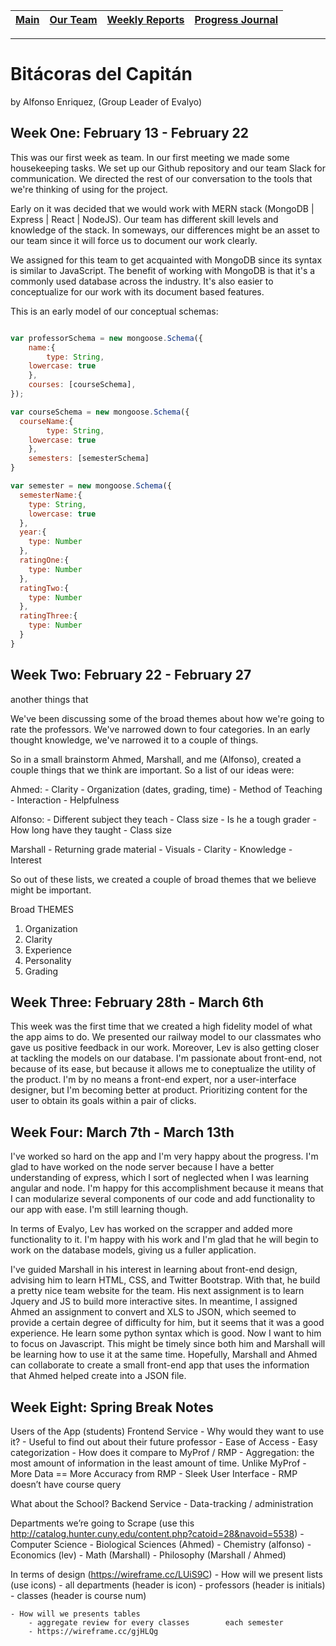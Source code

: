 [Main](../../master/README.md) | [Our Team](../../master/our_team/README.md) | [Weekly Reports](../../master/weekly_reports/) | [Progress Journal](#)
------- | ------- | ------- | -------
---

# Bitácoras del Capitán

by Alfonso Enriquez, (Group Leader of Evalyo)

## Week One: February 13 - February 22

This was our first week as team. In our first meeting we made some housekeeping tasks. We set up our Github repository and our team Slack for communication. We directed the rest of our conversation to the tools that we're thinking of using for the project.

Early on it was decided that we would work with MERN stack (MongoDB | Express | React | NodeJS). Our team has different skill levels and knowledge of the stack. In someways, our differences might be an asset to our team since it will force us to document our work clearly.

We assigned for this team to get acquainted with MongoDB since its syntax is similar to JavaScript. The benefit of working with MongoDB is that it's a commonly used database across the industry. It's also easier to conceptualize for our work with its document based features.

This is an early model of our conceptual schemas:

```javascript

var professorSchema = new mongoose.Schema({
	name:{
		type: String,
    lowercase: true
	},
	courses: [courseSchema],
});

var courseSchema = new mongoose.Schema({
  courseName:{
		type: String,
    lowercase: true
	},
	semesters: [semesterSchema]
}

var semester = new mongoose.Schema({
  semesterName:{
    type: String,
    lowercase: true
  },
  year:{
    type: Number
  },
  ratingOne:{
    type: Number
  },
  ratingTwo:{
    type: Number
  },
  ratingThree:{
    type: Number
  }
}

```

## Week Two: February 22 - February 27

another things that

We've been discussing some of the broad themes about how we're going to rate the professors. We've narrowed down to four categories. In an early thought knowledge, we've narrowed it to a couple of things.

So in a small brainstorm Ahmed, Marshall, and me (Alfonso), created a couple things that we think are important. So a list of our ideas were:

Ahmed:
	- Clarity
	- Organization (dates, grading, time)
	- Method of Teaching
	- Interaction
	- Helpfulness

Alfonso:
	- Different subject they teach
	- Class size
	- Is he a tough grader
	- How long have they taught
	- Class size

Marshall
	- Returning grade material
	- Visuals
	- Clarity
	- Knowledge
	- Interest

So out of these lists, we created a couple of broad themes that we believe might be important.

Broad THEMES

1) Organization
2) Clarity
3) Experience
4) Personality
5) Grading


## Week Three: February 28th - March 6th

This week was the first time that we created a high fidelity model of what the app aims to do. We presented our railway model to our classmates who gave us positive feedback in our work. Moreover, Lev is also getting closer at tackling the models on our database. I'm passionate about front-end, not because of its ease, but because it allows me to coneptualize the utility of the product. I'm by no means a front-end expert, nor a user-interface designer, but I'm becoming better at product. Prioritizing content for the user to obtain its goals within a pair of clicks.

## Week Four: March 7th - March 13th

I've worked so hard on the app and I'm very happy about the progress. I'm glad to have worked on the node server because I have a better understanding of express, which I sort of neglected when I was learning angular and node. I'm happy for this accomplishment because it means that I can modularize several components of our code and add functionality to our app with ease. I'm still learning though.

In terms of Evalyo, Lev has worked on the scrapper and added more functionality to it. I'm happy with his work and I'm glad that he will begin to work on the database models, giving us a fuller application. 

I've guided Marshall in his interest in learning about front-end design, advising him to learn HTML, CSS, and Twitter Bootstrap. With that, he build a pretty nice team website for the team. His next assignment is to learn Jquery and JS to build more interactive sites. In meantime, I assigned Ahmed an assignment to convert and XLS to JSON, which seemed to provide a certain degree of difficulty for him, but it seems that it was a good experience. He learn some python syntax which is good. Now I want to him to focus on Javascript. This might be timely since both him and Marshall will be learning how to use it at the same time. Hopefully, Marshall and Ahmed can collaborate to create a small front-end app that uses the information that Ahmed helped create into a JSON file.

## Week Eight: Spring Break Notes

Users of the App (students) Frontend Service
	- Why would they want to use it?
	- Useful to find out about their future professor
	- Ease of Access 
		- Easy categorization
	- How does it compare to MyProf / RMP
		- Aggregation: the most amount of information
		in the least amount of time. Unlike MyProf
		- More Data == More Accuracy from RMP
	- Sleek User Interface 
	- RMP doesn’t have course query

What about the School? Backend Service
	- Data-tracking / administration

Departments we’re going to Scrape 
(use this http://catalog.hunter.cuny.edu/content.php?catoid=28&navoid=5538)
	- Computer Science 
	- Biological Sciences (Ahmed)
	- Chemistry (alfonso)
	- Economics (lev)
	- Math (Marshall)
	- Philosophy (Marshall / Ahmed)

In terms of design (https://wireframe.cc/LUiS9C)
	- How will we present lists (use icons)
		- all departments (header is icon)
		- professors (header is initials)
		- classes (header is course num)

	- How will we presents tables
		- aggregate review for every classes 		each semester
		- https://wireframe.cc/gjHLQg


